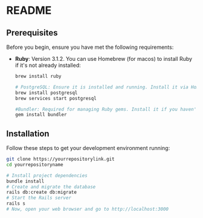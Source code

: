 # README

## Prerequisites
Before you begin, ensure you have met the following requirements:
- **Ruby**: Version 3.1.2. You can use Homebrew (for macos) to install Ruby if it's not already installed:
  ```bash
  brew install ruby
  
  # PostgreSQL: Ensure it is installed and running. Install it via Homebrew if needed:
  brew install postgresql
  brew services start postgresql
  
  #Bundler: Required for managing Ruby gems. Install it if you haven't already :
  gem install bundler


## Installation

Follow these steps to get your development environment running:


   ```bash
   git clone https://yourrepositorylink.git
   cd yourrepositoryname

   # Install project dependencies
   bundle install
   # Create and migrate the database
   rails db:create db:migrate
   # Start the Rails server
   rails s
   # Now, open your web browser and go to http://localhost:3000

